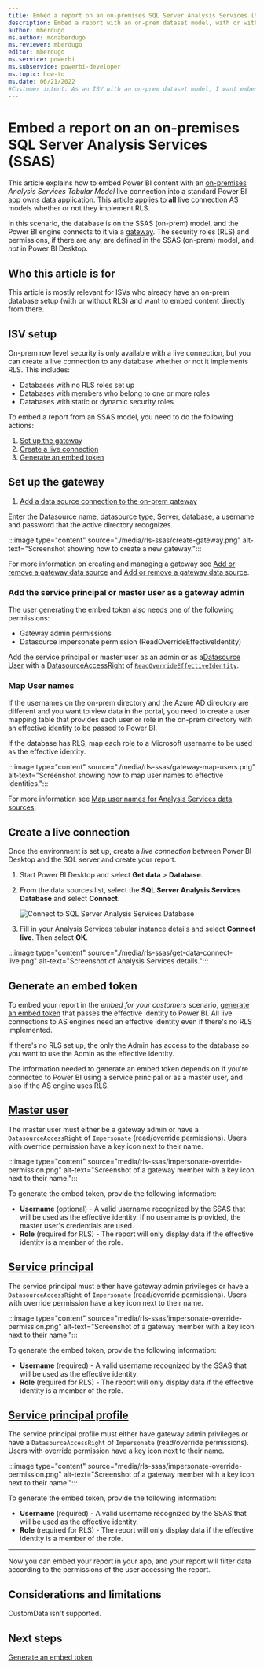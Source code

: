 ```yaml
---
title: Embed a report on an on-premises SQL Server Analysis Services (SSAS)
description: Embed a report with an on-prem dataset model, with or without RLS, using a live connection
author: mberdugo
ms.author: monaberdugo
ms.reviewer: mberdugo
editor: mberdugo
ms.service: powerbi
ms.subservice: powerbi-developer
ms.topic: how-to
ms.date: 06/21/2022
#Customer intent: As an ISV with an on-prem dataset model, I want embed reports for my customers using RLS to maintain privacy and security.
---
```

# Embed a report on an on-premises SQL Server Analysis Services (SSAS)

This article explains how to embed Power BI content with an [on-premises](pbi-glossary.md#on-premises-on-prem) *Analysis Services Tabular Model* live connection into a standard Power BI app owns data application. This article applies to **all** live connection AS models whether or not they implement RLS.

In this scenario, the database is on the SSAS (on-prem) model, and the Power BI engine connects to it via a [gateway](pbi-glossary.md#gateways-or-on-premises-data-gateways). The security roles (RLS) and permissions, if there are any, are defined in the SSAS (on-prem) model, and *not* in Power BI Desktop.

## Who this article is for

This article is mostly relevant for ISVs who already have an on-prem database setup (with or without RLS) and want to embed content directly from there.

## ISV setup

On-prem row level security is only available with a live connection, but you can create a live connection to any database whether or not it implements RLS. This includes:

* Databases with no RLS roles set up
* Databases with members who belong to one or more roles
* Databases with static or dynamic security roles

To embed a report from an SSAS model, you need to do the following actions:

1. [Set up the gateway](#set-up-the-gateway)
2. [Create a live connection](#create-a-live-connection)
3. [Generate an embed token](#generate-an-embed-token)

## Set up the gateway

1. [Add a data source connection to the on-prem gateway](../../connect-data/service-gateway-data-sources.md#add-a-data-source)

Enter the Datasource name, datasource type, Server, database, a username and password that the active directory recognizes.

:::image type="content" source="./media/rls-ssas/create-gateway.png" alt-text="Screenshot showing how to create a new gateway.":::

For more information on creating and managing a gateway see [Add or remove a gateway data source](../../connect-data/service-gateway-data-sources.md) and [Add or remove a gateway data source](../../connect-data/service-gateway-enterprise-manage-ssas.md).

### Add the service principal or master user as a gateway admin

The user generating the embed token also needs one of the following permissions:

* Gateway admin permissions
* Datasource impersonate permission (ReadOverrideEffectiveIdentity)

Add the service principal or master user as an admin or as a[Datasource User](/rest/api/power-bi/gateways/add-datasource-user) with a [DatasourceAccessRight](/rest/api/power-bi/gateways/add-datasource-user#request-body) of [`ReadOverrideEffectiveIdentity`](/rest/api/power-bi/gateways/add-datasource-user#datasourceuseraccessright).

### Map User names

If the usernames on the on-prem directory and the Azure AD directory are different and you want to view data in the portal, you need to create a user mapping table that provides each user or role in the on-prem directory with an effective identity to be passed to Power BI.

If the database has RLS, map each role to a Microsoft username to be used as the effective identity.

:::image type="content" source="./media/rls-ssas/gateway-map-users.png" alt-text="Screenshot showing how to map user names to effective identities.":::

For more information see [Map user names for Analysis Services data sources](../../connect-data/service-gateway-enterprise-manage-ssas.md#map-user-names-for-analysis-services-data-sources).

## Create a live connection

Once the environment is set up, create a *live connection* between Power BI Desktop and the SQL server and create your report.

1. Start Power BI Desktop and select **Get data** > **Database**.

2. From the data sources list, select the **SQL Server Analysis Services Database** and select **Connect**.

   ![Connect to SQL Server Analysis Services Database](media/rls-ssas/get-data.png)

3. Fill in your Analysis Services tabular instance details and select **Connect live**. Then select **OK**.

  :::image type="content" source="./media/rls-ssas/get-data-connect-live.png" alt-text="Screenshot of Analysis Services details.":::

## Generate an embed token

To embed your report in the *embed for your customers* scenario, [generate an embed token](./generate-embed-token.md#row-level-security) that passes the effective identity to Power BI. All live connections to AS engines need an effective identity even if there's no RLS implemented.

If there's no RLS set up, the only the Admin has access to the database so you want to use the Admin as the effective identity.

The information needed to generate an embed token depends on if you're connected to Power BI using a service principal or as a master user, and also if the AS engine uses RLS.

## [Master user](#tab/master-user)

The master user must either be a gateway admin or have a `DatasourceAccessRight` of `Impersonate` (read/override permissions). Users with override permission have a key icon next to their name.

  :::image type="content" source="media/rls-ssas/impersonate-override-permission.png" alt-text="Screenshot of a gateway member with a key icon next to their name.":::

To generate the embed token, provide the following information:

* **Username** (optional) - A valid username recognized by the SSAS that will be used as the effective identity. If no username is provided, the master user's credentials are used.
* **Role** (required for RLS) - The report will only display data if the effective identity is a member of the role.

## [Service principal](#tab/service-principal)

The service principal must either have gateway admin privileges or have a `DatasourceAccessRight` of `Impersonate` (read/override permissions). Users with override permission have a key icon next to their name.

  :::image type="content" source="media/rls-ssas/impersonate-override-permission.png" alt-text="Screenshot of a gateway member with a key icon next to their name.":::

To generate the embed token, provide the following information:

* **Username** (required) - A valid username recognized by the SSAS that will be used as the effective identity.
* **Role** (required for RLS) - The report will only display data if the effective identity is a member of the role.

## [Service principal profile](#tab/service-principal-profile)

The service principal profile must either have gateway admin privileges or have a `DatasourceAccessRight` of `Impersonate` (read/override permissions). Users with override permission have a key icon next to their name.

  :::image type="content" source="media/rls-ssas/impersonate-override-permission.png" alt-text="Screenshot of a gateway member with a key icon next to their name.":::

To generate the embed token, provide the following information:

* **Username** (required) - A valid username recognized by the SSAS that will be used as the effective identity.
* **Role** (required for RLS) - The report will only display data if the effective identity is a member of the role.

---
Now you can embed your report in your app, and your report will filter data according to the permissions of the user accessing the report.

## Considerations and limitations

CustomData isn't supported.

## Next steps

[Generate an embed token](generate-embed-token.md#row-level-security)
